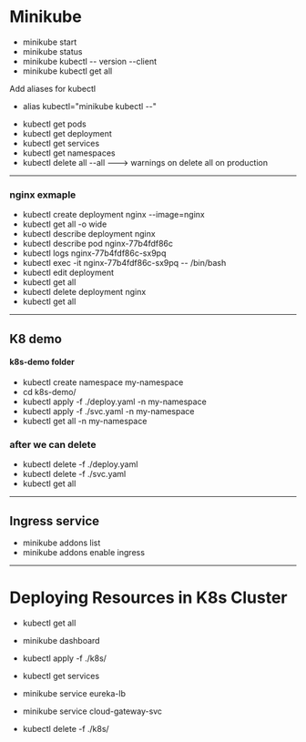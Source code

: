 # Minikube
- minikube start
- minikube status
- minikube kubectl -- version --client
- minikube kubectl get all

Add aliases for kubectl 
 * alias kubectl="minikube kubectl --"
 
- kubectl get pods
- kubectl get deployment
- kubectl get services
- kubectl get namespaces
- kubectl delete all --all  ---> warnings on delete all on production
---
### nginx exmaple
- kubectl create deployment nginx --image=nginx
- kubectl get all -o wide
- kubectl  describe deployment nginx
- kubectl  describe pod nginx-77b4fdf86c
- kubectl logs nginx-77b4fdf86c-sx9pq
- kubectl exec -it nginx-77b4fdf86c-sx9pq
  -- /bin/bash
- kubectl  edit deployment
- kubectl get all
- kubectl delete deployment nginx
- kubectl get all
-----
## K8 demo 
#### k8s-demo folder
- kubectl create namespace my-namespace
- cd k8s-demo/
- kubectl apply -f ./deploy.yaml -n my-namespace
- kubectl apply -f ./svc.yaml -n my-namespace
- kubectl get all -n my-namespace
### after we can delete 
- kubectl delete -f ./deploy.yaml
- kubectl delete -f ./svc.yaml
- kubectl get all
- ---
## Ingress service
- minikube addons list
- minikube addons enable ingress 
----

# Deploying Resources in K8s Cluster
- kubectl get all 
- minikube dashboard
- kubectl apply -f ./k8s/

- kubectl get services
- minikube service eureka-lb 
- minikube service cloud-gateway-svc
- kubectl delete -f ./k8s/